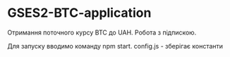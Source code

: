 # GSES2-BTC-application
Отримання поточного курсу BTC до UAH. Робота з підпискою.

Для запуску вводимо команду npm start.
config.js - зберігає константи